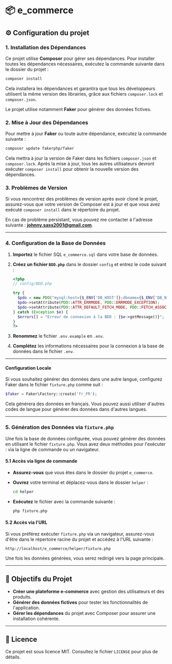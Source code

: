 

# 📦 e_commerce

## ⚙️ Configuration du projet

### 1. **Installation des Dépendances**

Ce projet utilise **Composer** pour gérer ses dépendances. Pour installer toutes les dépendances nécessaires, exécutez la commande suivante dans le dossier du projet :

```bash
composer install
```

Cela installera les dépendances et garantira que tous les développeurs utilisent la même version des librairies, grâce aux fichiers `composer.lock` et `composer.json`.

Le projet utilise notamment **Faker** pour générer des données fictives.

### 2. **Mise à Jour des Dépendances**

Pour mettre à jour **Faker** ou toute autre dépendance, exécutez la commande suivante :

```bash
composer update fakerphp/faker
```

Cela mettra à jour la version de Faker dans les fichiers `composer.json` et `composer.lock`. Après la mise à jour, tous les autres utilisateurs devront exécuter `composer install` pour obtenir la nouvelle version des dépendances.

### 3. **Problèmes de Version**

Si vous rencontrez des problèmes de version après avoir cloné le projet, assurez-vous que votre version de Composer est à jour et que vous avez exécuté `composer install` dans le répertoire du projet.

En cas de problème persistant, vous pouvez me contacter à l'adresse suivante : **johnny.sass2001@gmail.com**.

---

### 4. **Configuration de la Base de Données**

1. **Importez** le fichier SQL `e_commerce.sql` dans votre base de données.
2. **Créez un fichier `BDD.php`** dans le dossier `config` et entrez le code suivant :

   ```php
   <?php
   // config/BDD.php

   try {
     $pdo = new PDO("mysql:host={$_ENV['DB_HOST']};dbname={$_ENV['DB_NAME']}", $_ENV['DB_USER'], $_ENV['DB_PASSWORD']);
     $pdo->setAttribute(PDO::ATTR_ERRMODE, PDO::ERRMODE_EXCEPTION);
     $pdo->setAttribute(PDO::ATTR_DEFAULT_FETCH_MODE, PDO::FETCH_ASSOC);
   } catch (Exception $e) {
     $errors[] = "Erreur de connexion à la BDD : {$e->getMessage()}";
   }
   ?>
   ```

3. **Renommez** le fichier `.env.example` en `.env`.
4. **Complétez** les informations nécessaires pour la connexion à la base de données dans le fichier `.env`.

---

#### Configuration Locale

Si vous souhaitez générer des données dans une autre langue, configurez Faker dans le fichier `fixture.php` comme suit :

```php
$faker = Faker\Factory::create('fr_FR');
```

Cela générera des données en français. Vous pouvez aussi utiliser d'autres codes de langue pour générer des données dans d'autres langues.

---

### 5. **Génération des Données via `fixture.php`**

Une fois la base de données configurée, vous pouvez générer des données en utilisant le fichier `fixture.php`. Vous avez deux méthodes pour l'exécuter : via la ligne de commande ou un navigateur.

#### 5.1 Accès via ligne de commande

- **Assurez-vous** que vous êtes dans le dossier du projet `e_commerce`.
- **Ouvrez** votre terminal et déplacez-vous dans le dossier `helper` :

  ```bash
  cd helper
  ```

- **Exécutez** le fichier avec la commande suivante :

  ```bash
  php fixture.php
  ```

#### 5.2 Accès via l'URL

Si vous préférez exécuter `fixture.php` via un navigateur, assurez-vous d'être dans le répertoire racine du projet et accédez à l'URL suivante :

```
http://localhost/e_commerce/helper/fixture.php
```

Une fois les données générées, vous serez redirigé vers la page principale.

---

## 🎯 Objectifs du Projet

- **Créer une plateforme e-commerce** avec gestion des utilisateurs et des produits.
- **Générer des données fictives** pour tester les fonctionnalités de l'application.
- **Gérer les dépendances** du projet avec Composer pour assurer une installation cohérente.

---

## 📄 Licence

Ce projet est sous licence MIT. Consultez le fichier `LICENSE` pour plus de détails.



